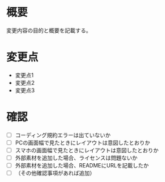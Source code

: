 # 概要

変更内容の目的と概要を記載する。

# 変更点

- 変更点1
- 変更点2
- 変更点3

# 確認

- [ ] コーディング規約エラーは出ていないか
- [ ] PCの画面幅で見たときにレイアウトは意図したとおりか
- [ ] スマホの画面幅で見たときにレイアウトは意図したとおりか
- [ ] 外部素材を追加した場合、ライセンスは問題ないか
- [ ] 外部素材を追加した場合、READMEにURLを記載したか
- [ ] （その他確認事項があれば追加）
